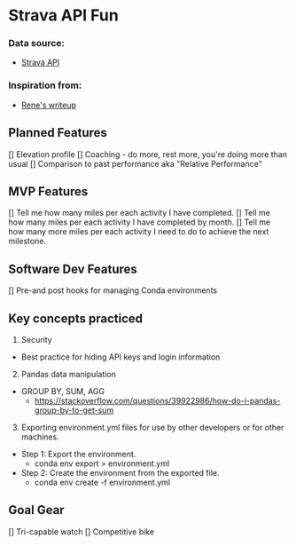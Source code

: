# Strava API Fun

### Data source: 
- [Strava API](https://developers.strava.com/)
### Inspiration from: 
- [Rene's writeup](https://towardsdatascience.com/visualize-your-strava-data-on-an-interactive-map-with-python-92c1ce69e91d)

## Planned Features
[] Elevation profile
[] Coaching - do more, rest more, you're doing more than usual
[] Comparison to past performance aka "Relative Performance"

## MVP Features
[] Tell me how many miles per each activity I have completed.
[] Tell me how many miles per each activity I have completed by month.
[] Tell me how many more miles per each activity I need to do to achieve the next milestone.

## Software Dev Features
[] Pre-and post hooks for managing Conda environments


## Key concepts practiced
1. Security
- Best practice for hiding API keys and login information
2. Pandas data manipulation
- GROUP BY, SUM, AGG
    - https://stackoverflow.com/questions/39922986/how-do-i-pandas-group-by-to-get-sum
3. Exporting environment.yml files for use by other developers or for other machines.
- Step 1: Export the environment.
    - conda env export > environment.yml
- Step 2: Create the environment from the exported file.
    - conda env create -f environment.yml

## Goal Gear
[] Tri-capable watch
[] Competitive bike